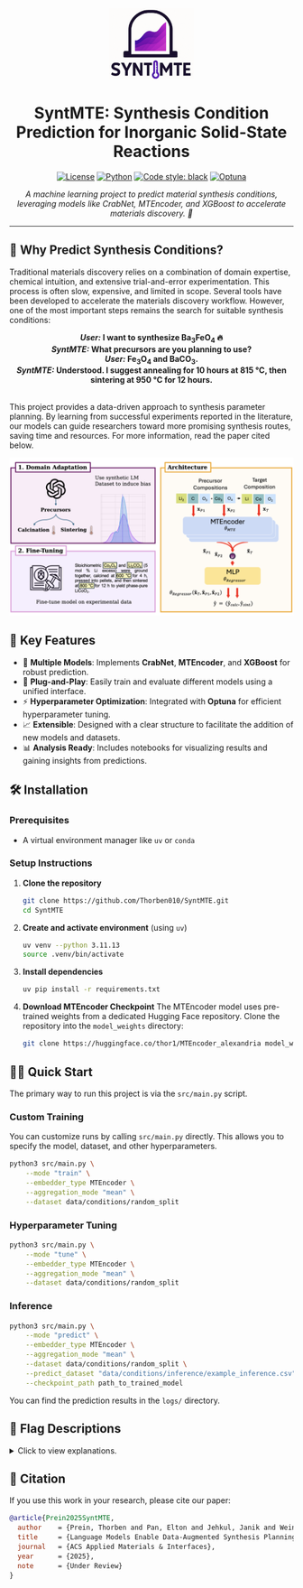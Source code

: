 <div align="center">

<p align="center">
  <img src="figures/logo.png" alt="Project logo" width="150"/>
</p>

# SyntMTE: Synthesis Condition Prediction for Inorganic Solid-State Reactions

[![License](https://img.shields.io/badge/License-MIT-green.svg)](LICENSE)
[![Python](https://img.shields.io/badge/Python-3.9+-blue.svg)](https://www.python.org/downloads/)
[![Code style: black](https://img.shields.io/badge/code%20style-black-000000.svg)](https://github.com/psf/black)
[![Optuna](https://img.shields.io/badge/Optuna-Hyperparameter%20Tuning-8A2BE2.svg)](https://optuna.org/)

*A machine learning project to predict material synthesis conditions, leveraging models like CrabNet, MTEncoder, and XGBoost to accelerate materials discovery. 🚀*

</div>

---


## 🎯 Why Predict Synthesis Conditions?

<p class="text-justify">
  Traditional materials discovery relies on a combination of domain expertise, chemical intuition, and extensive trial-and-error experimentation. This process is often slow, expensive, and limited in scope. Several tools have been developed to accelerate the materials discovery workflow. However, one of the most important steps remains the search for suitable synthesis conditions:
</p>

<div align="center">
  <strong>
    <em>User:</em> I want to synthesize Ba<sub>3</sub>FeO<sub>4</sub> 🔥
    <br>
    <em>SyntMTE:</em> What precursors are you planning to use?
    <br>
    <em>User:</em> Fe<sub>3</sub>O<sub>4</sub> and BaCO<sub>3</sub>.
    <br>
    <em>SyntMTE:</em> Understood. I suggest annealing for 10 hours at 815 °C, then sintering at 950 °C for 12 hours.
  </strong>
</div>

<br>

<p class="text-justify">
  This project provides a data-driven approach to synthesis parameter planning. By learning from successful experiments reported in the literature, our models can guide researchers toward more promising synthesis routes, saving time and resources. For more information, read the paper cited below.
</p>

![Case Study Plot](figures/condition_regression.png)


## 🔑 Key Features

- 🎯 **Multiple Models**: Implements **CrabNet**, **MTEncoder**, and **XGBoost** for robust prediction.
- 🔌 **Plug-and-Play**: Easily train and evaluate different models using a unified interface.
- ⚡ **Hyperparameter Optimization**: Integrated with **Optuna** for efficient hyperparameter tuning.
- 📈 **Extensible**: Designed with a clear structure to facilitate the addition of new models and datasets.
- 📊 **Analysis Ready**: Includes notebooks for visualizing results and gaining insights from predictions.

## 🛠️ Installation

### Prerequisites
- A virtual environment manager like `uv` or `conda`

### Setup Instructions

1.  **Clone the repository**
    ```bash
    git clone https://github.com/Thorben010/SyntMTE.git
    cd SyntMTE
    ```

2.  **Create and activate environment** (using `uv`)
    ```bash
    uv venv --python 3.11.13
    source .venv/bin/activate
    ```

3.  **Install dependencies**
    ```bash
    uv pip install -r requirements.txt
    ```

4. **Download MTEncoder Checkpoint**
    The MTEncoder model uses pre-trained weights from a dedicated Hugging Face repository. Clone the repository into the `model_weights` directory:
    ```bash
    git clone https://huggingface.co/thor1/MTEncoder_alexandria model_weights
    ```

## 🏃‍♂️ Quick Start

The primary way to run this project is via the `src/main.py` script.


### Custom Training

You can customize runs by calling `src/main.py` directly. This allows you to specify the model, dataset, and other hyperparameters.

```bash
python3 src/main.py \
    --mode "train" \
    --embedder_type MTEncoder \
    --aggregation_mode "mean" \
    --dataset data/conditions/random_split 
```

### Hyperparameter Tuning

```bash
python3 src/main.py \
    --mode "tune" \
    --embedder_type MTEncoder \
    --aggregation_mode "mean" \
    --dataset data/conditions/random_split
```


### Inference

```bash
python3 src/main.py \
    --mode "predict" \
    --embedder_type MTEncoder \
    --aggregation_mode "mean" \
    --dataset data/conditions/random_split \
    --predict_dataset "data/conditions/inference/example_inference.csv" \
    --checkpoint_path path_to_trained_model
```

You can find the prediction results in the `logs/` directory.

## 📂 Flag Descriptions
<details>
<summary>Click to view explanations.</summary>

| Flag                 | Type      | Choices                                       | Default                                                    | Description                                                                                    |
|----------------------|-----------|-----------------------------------------------|------------------------------------------------------------|------------------------------------------------------------------------------------------------|
| `mode`               | `string`  | `train`, `tune`, `predict`                    | `train`                                                    | Mode to run: standard training, hyperparameter optimization, or prediction.                  |
| `embedder_type`      | `string`  | `CrabNet`, `composition`, `MTEncoder`, `clr`  | `MTEncoder`                                                | Type of embedder to use in the model.                                                          |
| `aggregation_mode`   | `string`  | `attention`, `mean`, `max`, `sum`, `mean_max`, `conv`, `lstm`, `precursor_target_concat`, `concat` | `mean` | Type of aggregation to use for target and precursors.                                      |
| `dataset`            | `string`  | -                                             | `data/conditions/random_split` | Path to the dataset.                                                                          |
| `checkpoint_path`    | `string`  | -                                             | `.../logs/20250501-004811/best_model.pth`                  | Path to load a model checkpoint from.                                                          |
| `learning_rate`      | `float`   | -                                             | `0.0000439204`                                             | Learning rate for the optimizer (only used in training).                                   |
| `use_target_only`    | `bool`    | -                                             | `False`                                                    | If set, uses only the target material's representation for regression.                         |

</details>

<a id="citation"></a>
## 📝 Citation

If you use this work in your research, please cite our paper:

```bibtex
@article{Prein2025SyntMTE,
  author    = {Prein, Thorben and Pan, Elton and Jehkul, Janik and Weinmann, Steffen and Olivetti, Elsa A. and Rupp, Jennifer L. M.},
  title     = {Language Models Enable Data-Augmented Synthesis Planning for Inorganic Materials},
  journal   = {ACS Applied Materials & Interfaces},
  year      = {2025},
  note      = {Under Review}
}
```
